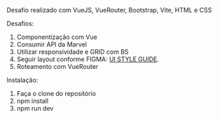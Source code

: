 Desafio realizado com VueJS, VueRouter, Bootstrap, Vite, HTML e CSS

Desafios:

1. Componentização com Vue
2. Consumir API da Marvel
3. Utilizar responsividade e GRID com BS
3. Seguir layout conforme FIGMA: [UI STYLE GUIDE](https://www.figma.com/file/b21cB6Ph702fL11DqwoyWP/Teste-Frontend---Bee-Delivery?type=design&node-id=2-2&mode=design&t=3U9mo2tpqc08ckd9-0).
4. Roteamento com VueRouter

Instalação:
1. Faça o clone do repositório
2. npm install
3. npm run dev